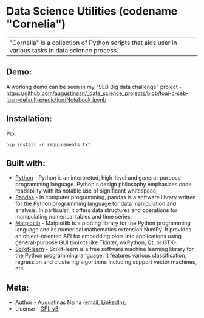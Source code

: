 # Data Science Utilities (codename "Cornelia")

<table>
  <tr>
    <td>
      "Cornelia" is a collection of Python scripts that aids user in various tasks in data science process.
    </td>
  </tr>
</table>

## Demo:

A working demo can be seen in my "SEB Big data challenge" project - https://github.com/augustinasn/_data_science_projects/blob/toai-c-seb-loan-default-prediction/Notebook.ipynb

## Installation:

Pip:

```
pip install -r requirements.txt
```

## Built with:

- [Python](https://www.python.org) - Python is an interpreted, high-level and general-purpose programming language. Python's design philosophy emphasizes code readability with its notable use of significant whitespace;
- [Pandas](https://pandas.pydata.org) - In computer programming, pandas is a software library written for the Python programming language for data manipulation and analysis. In particular, it offers data structures and operations for manipulating numerical tables and time series.
- [Matplotlib](https://matplotlib.org) - Matplotlib is a plotting library for the Python programming language and its numerical mathematics extension NumPy. It provides an object-oriented API for embedding plots into applications using general-purpose GUI toolkits like Tkinter, wxPython, Qt, or GTK+.
- [Scikit-learn](https://scikit-learn.org/stable/) - Scikit-learn is a free software machine learning library for the Python programming language. It features various classification, regression and clustering algorithms including support vector machines, etc...

## Meta:

- Author - Augustinas Naina ([email](mailto:augustinasnaina@gmail.com), [LinkedIn](https://www.linkedin.com/in/augustinasn/));
- License - [GPL v3](https://github.com/augustinasn/_data_science_projects/blob/master/LICENSE);

